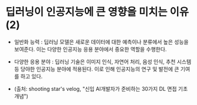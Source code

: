 # 딥러닝이 인공지능에 큰 영향을 미치는 이유(2)

- 일반화 능력 : 딥러닝 모델은 새로운 데이터에 대한 예측이나 분류에서 높은 성능을 보여준다. 이는 다양한 인공지능 응용 분야에서 중요한 역할을 수행한다.
- 다양한 응용 분야 : 딥러닝 기술은 이미지 인식, 자연어 처리, 음성 인식, 추천 시스템 등 당야한 인공지능 분야에 적용된다. 이로 인해 인공지능의 연구 및 발전에 큰 기여를 하고 있다.

- (출처: shooting star's velog, "신입 AI개발자가 준비하는 30가지 DL 면접 기초 개념")
